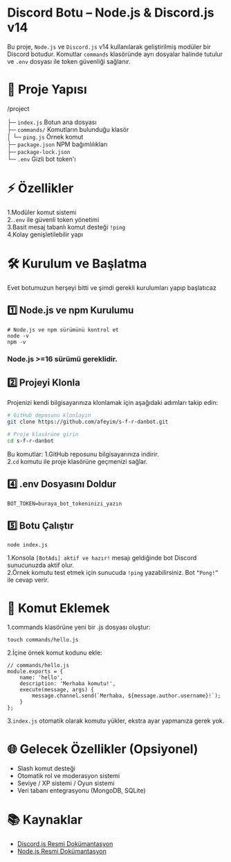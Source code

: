 # Discord Botu – Node.js & Discord.js v14

Bu proje, `Node.js` ve `Discord.js` v14 kullanılarak geliştirilmiş modüler bir Discord botudur. Komutlar `commands` klasöründe ayrı dosyalar halinde tutulur ve `.env` dosyası ile token güvenliği sağlanır.




# 📂 Proje Yapısı
/project


 ├─ ```index.js```          Botun ana dosyası            
 ├─ ```commands/```           Komutların bulunduğu klasör           
 │   └─ ```ping.js```         Örnek komut             
 ├─ ```package.json```        NPM bağımlılıkları     
 ├─ ```package-lock.json```     
 └─ ```.env```                Gizli bot token'ı





 # ⚡ Özellikler
 1.Modüler komut sistemi                    
 2.```.env``` ile güvenli token yönetimi                  
 3.Basit mesaj tabanlı komut desteği ```!ping```                                                        
 4.Kolay genişletilebilir yapı                 




 # 🛠 Kurulum ve Başlatma
 Evet botumuzun herşeyi bitti ve şimdi gerekli kurulumları yapıp başlatıcaz
## 1️⃣ Node.js ve npm Kurulumu
```
# Node.js ve npm sürümünü kontrol et
node -v
npm -v
```
### Node.js >=16 sürümü gereklidir.


## 2️⃣ Projeyi Klonla
Projenizi kendi bilgisayarınıza klonlamak için aşağıdaki adımları takip edin:
```bash 
# GitHub deposunu klonlayın
git clone https://github.com/afeyim/s-f-r-danbot.git

# Proje klasörüne girin
cd s-f-r-danbot
```
Bu komutlar:
1.GitHub reposunu bilgisayarınıza indirir.                   
2.```cd``` komutu ile proje klasörüne geçmenizi sağlar.               






## 4️⃣ .env Dosyasını Doldur

```
BOT_TOKEN=buraya_bot_tokeninizi_yazın
```

## 5️⃣ Botu Çalıştır

```
node index.js
```
1.Konsola ```[BotAdı] aktif ve hazır!``` mesajı geldiğinde bot Discord sunucunuzda aktif olur.                            
2.Örnek komutu test etmek için sunucuda ```!ping``` yazabilirsiniz. Bot ```“Pong!”``` ile cevap verir.                             




# 📝 Komut Eklemek

1.commands klasörüne yeni bir .js dosyası oluştur:                                          

```
touch commands/hello.js
```
2.İçine örnek komut kodunu ekle:                                      

```
// commands/hello.js
module.exports = {
    name: 'hello',
    description: 'Merhaba komutu!',
    execute(message, args) {
        message.channel.send(`Merhaba, ${message.author.username}!`);
    }
};
```
3.```index.js``` otomatik olarak komutu yükler, ekstra ayar yapmanıza gerek yok.      






# 🌐 Gelecek Özellikler (Opsiyonel)
- Slash komut desteği                      
- Otomatik rol ve moderasyon sistemi
- Seviye / XP sistemi / Oyun sistemi
- Veri tabanı entegrasyonu (MongoDB, SQLite)














































# 📚 Kaynaklar
- [Discord.js Resmi Dokümantasyon](https://discord.js.org/)                                        
- [Node.js Resmi Dokümantasyon](https://nodejs.org/)                                   
